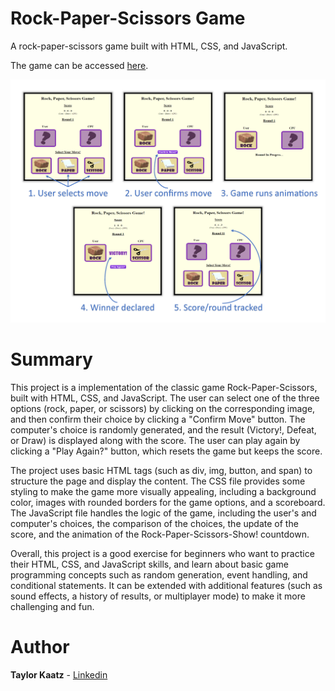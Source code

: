 # Rock-Paper-Scissors Game

A rock-paper-scissors game built with HTML, CSS, and JavaScript.

The game can be accessed [here](https://tkaatz.github.io/RockPaperScissorsGame/).

![screenshot of game](images/readme_screenshots.jpg)

# Summary
This project is a implementation of the classic game Rock-Paper-Scissors, built with HTML, CSS, and JavaScript. The user can select one of the three options (rock, paper, or scissors) by clicking on the corresponding image, and then confirm their choice by clicking a "Confirm Move" button. The computer's choice is randomly generated, and the result (Victory!, Defeat, or Draw) is displayed along with the score. The user can play again by clicking a "Play Again?" button, which resets the game but keeps the score.

The project uses basic HTML tags (such as div, img, button, and span) to structure the page and display the content. The CSS file provides some styling to make the game more visually appealing, including a background color, images with rounded borders for the game options, and a scoreboard. The JavaScript file handles the logic of the game, including the user's and computer's choices, the comparison of the choices, the update of the score, and the animation of the Rock-Paper-Scissors-Show! countdown.

Overall, this project is a good exercise for beginners who want to practice their HTML, CSS, and JavaScript skills, and learn about basic game programming concepts such as random generation, event handling, and conditional statements. It can be extended with additional features (such as sound effects, a history of results, or multiplayer mode) to make it more challenging and fun.

# Author
**Taylor Kaatz** - [Linkedin](https://www.linkedin.com/in/taylor-kaatz-9488b149/)
